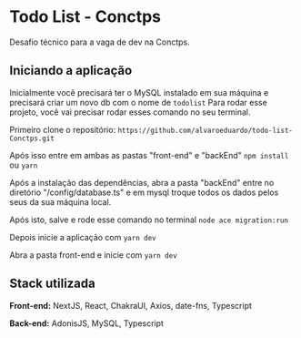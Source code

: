 
# Todo List - Conctps

Desafio técnico para a vaga de dev na Conctps.
## Iniciando a aplicação

Inicialmente você precisará ter o MySQL instalado em sua máquina e precisará criar um novo db com o nome de `todolist`
Para rodar esse projeto, você vai precisar rodar esses comando no seu terminal.

Primeiro clone o repositório: `https://github.com/alvaroeduardo/todo-list-Conctps.git`

Após isso entre em ambas as pastas "front-end" e "backEnd"
`npm install` ou `yarn`

Após a instalação das dependências, abra a pasta "backEnd" entre no diretório "/config/database.ts" e em mysql troque todos os dados pelos seus da sua máquina local.

Após isto, salve e rode esse comando no terminal `node ace migration:run`

Depois inicie a aplicação com `yarn dev`

Abra a pasta front-end e inicie com `yarn dev`
## Stack utilizada

**Front-end:** NextJS, React, ChakraUI, Axios, date-fns, Typescript

**Back-end:** AdonisJS, MySQL, Typescript
